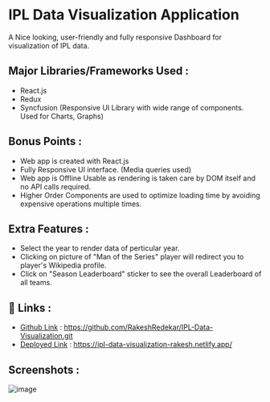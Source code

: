 # IPL Data Visualization Application

A Nice looking, user-friendly and fully responsive Dashboard for visualization of IPL data.

## Major Libraries/Frameworks Used :

- React.js
- Redux
- Syncfusion (Responsive UI Library with wide range of components. Used for Charts, Graphs)

## Bonus Points :

- Web app is created with React.js
- Fully Responsive UI interface. (Media queries used)
- Web app is Offline Usable as rendering is taken care by DOM itself and no API calls required.
- Higher Order Components are used to optimize loading time by avoiding expensive operations multiple times.

## Extra Features :

- Select the year to render data of perticular year.
- Clicking on picture of "Man of the Series" player will redirect you to player's Wikipedia profile.
- Click on "Season Leaderboard" sticker to see the overall Leaderboard of all teams.

## 🔗 Links :

- [Github Link](https://github.com/RakeshRedekar/IPL-Data-Visualization.git) : https://github.com/RakeshRedekar/IPL-Data-Visualization.git
- [Deployed Link](https://ipl-data-visualization-rakesh.netlify.app/) : https://ipl-data-visualization-rakesh.netlify.app/

## Screenshots :

![image](https://user-images.githubusercontent.com/96696734/196104633-ced5857f-f025-4676-95ba-3047436cfd56.png)
